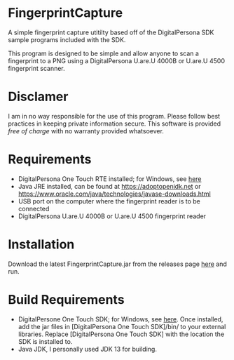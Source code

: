 # FingerprintCapture
A simple fingerprint capture utitilty based off of the DigitalPersona SDK sample programs included with the SDK.

This program is designed to be simple and allow anyone to scan a fingerprint to a PNG using a DigitalPersona U.are.U 4000B or U.are.U 4500 fingerprint scanner.

# Disclamer
I am in no way responsible for the use of this program. Please follow best practices in keeping private information secure. This software is provided *free of charge* with no warranty provided whatsoever.

# Requirements
- DigitalPersona One Touch RTE installed; for Windows, see [here](https://github.com/iamonuwa/Digital-Persona-SDK)
- Java JRE installed, can be found at https://adoptopenjdk.net or https://www.oracle.com/java/technologies/javase-downloads.html
- USB port on the computer where the fingerprint reader is to be connected
- DigitalPersona U.are.U 4000B or U.are.U 4500 fingerprint reader

# Installation
Download the latest FingerprintCapture.jar from the releases page [here](https://github.com/kylejcharlton/FIngerprintCapture/releases) and run.

# Build Requirements
- DigitalPersone One Touch SDK; for Windows, see [here](https://github.com/iamonuwa/Digital-Persona-SDK). Once installed, add the jar files in [DigitalPersona One Touch SDK]/bin/ to your external libraries. Replace [DigitalPersona One Touch SDK] with the location the SDK is installed to.
- Java JDK, I personally used JDK 13 for building.
